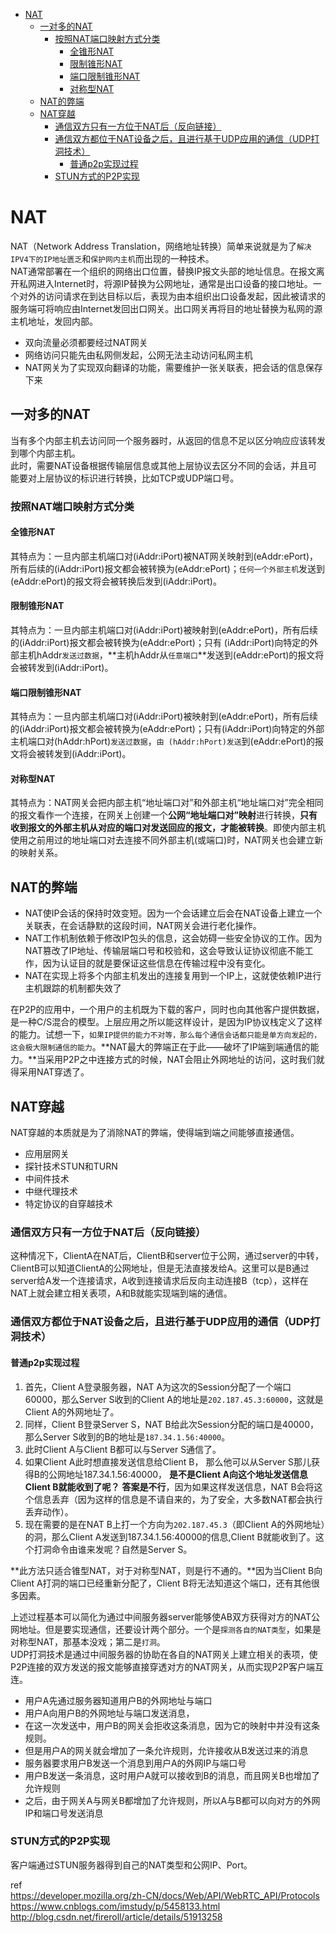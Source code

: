 
- [NAT](#nat)
    - [一对多的NAT](#%E4%B8%80%E5%AF%B9%E5%A4%9A%E7%9A%84nat)
        - [按照NAT端口映射方式分类](#%E6%8C%89%E7%85%A7nat%E7%AB%AF%E5%8F%A3%E6%98%A0%E5%B0%84%E6%96%B9%E5%BC%8F%E5%88%86%E7%B1%BB)
            - [全锥形NAT](#%E5%85%A8%E9%94%A5%E5%BD%A2nat)
            - [限制锥形NAT](#%E9%99%90%E5%88%B6%E9%94%A5%E5%BD%A2nat)
            - [端口限制锥形NAT](#%E7%AB%AF%E5%8F%A3%E9%99%90%E5%88%B6%E9%94%A5%E5%BD%A2nat)
            - [对称型NAT](#%E5%AF%B9%E7%A7%B0%E5%9E%8Bnat)
    - [NAT的弊端](#nat%E7%9A%84%E5%BC%8A%E7%AB%AF)
    - [NAT穿越](#nat%E7%A9%BF%E8%B6%8A)
        - [通信双方只有一方位于NAT后（反向链接）](#%E9%80%9A%E4%BF%A1%E5%8F%8C%E6%96%B9%E5%8F%AA%E6%9C%89%E4%B8%80%E6%96%B9%E4%BD%8D%E4%BA%8Enat%E5%90%8E%EF%BC%88%E5%8F%8D%E5%90%91%E9%93%BE%E6%8E%A5%EF%BC%89)
        - [通信双方都位于NAT设备之后，且进行基于UDP应用的通信（UDP打洞技术）](#%E9%80%9A%E4%BF%A1%E5%8F%8C%E6%96%B9%E9%83%BD%E4%BD%8D%E4%BA%8Enat%E8%AE%BE%E5%A4%87%E4%B9%8B%E5%90%8E%EF%BC%8C%E4%B8%94%E8%BF%9B%E8%A1%8C%E5%9F%BA%E4%BA%8Eudp%E5%BA%94%E7%94%A8%E7%9A%84%E9%80%9A%E4%BF%A1%EF%BC%88udp%E6%89%93%E6%B4%9E%E6%8A%80%E6%9C%AF%EF%BC%89)
            - [普通p2p实现过程](#%E6%99%AE%E9%80%9Ap2p%E5%AE%9E%E7%8E%B0%E8%BF%87%E7%A8%8B)
        - [STUN方式的P2P实现](#stun%E6%96%B9%E5%BC%8F%E7%9A%84p2p%E5%AE%9E%E7%8E%B0)

# NAT
NAT（Network Address Translation，网络地址转换）简单来说就是为了`解决IPV4下的IP地址匮乏`和`保护网内主机`而出现的一种技术。  
NAT通常部署在一个组织的网络出口位置，替换IP报文头部的地址信息。在报文离开私网进入Internet时，将源IP替换为公网地址，通常是出口设备的接口地址。一个对外的访问请求在到达目标以后，表现为由本组织出口设备发起，因此被请求的服务端可将响应由Internet发回出口网关。出口网关再将目的地址替换为私网的源主机地址，发回内部。

*  双向流量必须都要经过NAT网关
*  网络访问只能先由私网侧发起，公网无法主动访问私网主机
*  NAT网关为了实现双向翻译的功能，需要维护一张关联表，把会话的信息保存下来


## 一对多的NAT
当有多个内部主机去访问同一个服务器时，从返回的信息不足以区分响应应该转发到哪个内部主机。   
此时，需要NAT设备根据传输层信息或其他上层协议去区分不同的会话，并且可能要对上层协议的标识进行转换，比如TCP或UDP端口号。   


### 按照NAT端口映射方式分类
#### 全锥形NAT
其特点为：一旦内部主机端口对(iAddr:iPort)被NAT网关映射到(eAddr:ePort)，所有后续的(iAddr:iPort)报文都会被转换为(eAddr:ePort)；`任何一个外部主机`发送到(eAddr:ePort)的报文将会被转换后发到(iAddr:iPort)。

#### 限制锥形NAT
其特点为：一旦内部主机端口对(iAddr:iPort)被映射到(eAddr:ePort)，所有后续的(iAddr:iPort)报文都会被转换为(eAddr:ePort)；只有 (iAddr:iPort)向特定的外部主机hAddr`发送过数据`，**主机hAddr从`任意端口`**发送到(eAddr:ePort)的报文将会被转发到(iAddr:iPort)。

#### 端口限制锥形NAT
其特点为：一旦内部主机端口对(iAddr:iPort)被映射到(eAddr:ePort)，所有后续的(iAddr:iPort)报文都会被转换为(eAddr:ePort)；只有(iAddr:iPort)向特定的外部主机端口对(hAddr:hPort)`发送过数据`，`由 (hAddr:hPort)发送`到(eAddr:ePort)的报文将会被转发到(iAddr:iPort)。

#### 对称型NAT
其特点为：NAT网关会把内部主机“地址端口对”和外部主机“地址端口对”完全相同的报文看作一个连接，在网关上创建一个**公网“地址端口对”映射**进行转换，**只有收到报文的外部主机从对应的端口对发送回应的报文，才能被转换**。即使内部主机使用之前用过的地址端口对去连接不同外部主机(或端口)时，NAT网关也会建立新的映射关系。

## NAT的弊端
*  NAT使IP会话的保持时效变短。因为一个会话建立后会在NAT设备上建立一个关联表，在会话静默的这段时间，NAT网关会进行老化操作。
*  NAT工作机制依赖于修改IP包头的信息，这会妨碍一些安全协议的工作。因为NAT篡改了IP地址、传输层端口号和校验和，这会导致认证协议彻底不能工作，因为认证目的就是要保证这些信息在传输过程中没有变化。
*  NAT在实现上将多个内部主机发出的连接复用到一个IP上，这就使依赖IP进行主机跟踪的机制都失效了

在P2P的应用中，一个用户的主机既为下载的客户，同时也向其他客户提供数据，是一种C/S混合的模型。上层应用之所以能这样设计，是因为IP协议栈定义了这样的能力。试想一下，`如果IP提供的能力不对等，那么每个通信会话都只能是单方向发起的，这会极大限制通信的能力`。**NAT最大的弊端正在于此——破坏了IP端到端通信的能力。**当采用P2P之中连接方式的时候，NAT会阻止外网地址的访问，这时我们就得采用NAT穿透了。



## NAT穿越
NAT穿越的本质就是为了消除NAT的弊端，使得端到端之间能够直接通信。  

* 应用层网关
* 探针技术STUN和TURN
* 中间件技术
* 中继代理技术
* 特定协议的自穿越技术

### 通信双方只有一方位于NAT后（反向链接）
这种情况下，ClientA在NAT后，ClientB和server位于公网，通过server的中转，ClientB可以知道ClientA的公网地址，但是无法直接发给A。这里可以是B通过server给A发一个连接请求，A收到连接请求后反向主动连接B（tcp），这样在NAT上就会建立相关表项，A和B就能实现端到端的通信。

### 通信双方都位于NAT设备之后，且进行基于UDP应用的通信（UDP打洞技术）
#### 普通p2p实现过程
1.  首先，Client A登录服务器，NAT A为这次的Session分配了一个端口60000，那么Server S收到的Client A的地址是`202.187.45.3:60000`，这就是Client A的外网地址了。
2.  同样，Client B登录Server S，NAT B给此次Session分配的端口是40000，那么Server S收到的B的地址是`187.34.1.56:40000`。
3.  此时Client A与Client B都可以与Server S通信了。
4.  如果Client A此时想直接发送信息给Client B，
    那么他可以从Server S那儿获得B的公网地址187.34.1.56:40000，
    **是不是Client A向这个地址发送信息Client B就能收到了呢？**
    **答案是不行**，因为如果这样发送信息，NAT B会将这个信息丢弃（因为这样的信息是不请自来的，为了安全，大多数NAT都会执行丢弃动作）。
5.  现在需要的是在NAT B上打一个方向为`202.187.45.3`（即Client A的外网地址）的洞，那么Client A发送到187.34.1.56:40000的信息,Client B就能收到了。这个打洞命令由谁来发呢？自然是Server S。

**此方法只适合锥型NAT，对于对称型NAT，则是行不通的。**因为当Client B向Client A打洞的端口已经重新分配了，Client B将无法知道这个端口，还有其他很多因素。

上述过程基本可以简化为通过中间服务器server能够使AB双方获得对方的NAT公网地址。但是要实现通信，还要设计两个部分。一个是`探测各自的NAT类型`，如果是对称型NAT，那基本没戏；第二是`打洞`。  
UDP打洞技术是通过中间服务器的协助在各自的NAT网关上建立相关的表项，使P2P连接的双方发送的报文能够直接穿透对方的NAT网关，从而实现P2P客户端互连。

*  用户A先通过服务器知道用户B的外网地址与端口 
*  用户A向用户B的外网地址与端口发送消息， 
*  在这一次发送中，用户B的网关会拒收这条消息，因为它的映射中并没有这条规则。 
*  但是用户A的网关就会增加了一条允许规则，允许接收从B发送过来的消息 
*  服务器要求用户B发送一个消息到用户A的外网IP与端口号 
*  用户B发送一条消息，这时用户A就可以接收到B的消息，而且网关B也增加了允许规则 
*  之后，由于网关A与网关B都增加了允许规则，所以A与B都可以向对方的外网IP和端口号发送消息

### STUN方式的P2P实现
客户端通过STUN服务器得到自己的NAT类型和公网IP、Port。

ref   
https://developer.mozilla.org/zh-CN/docs/Web/API/WebRTC_API/Protocols
https://www.cnblogs.com/imstudy/p/5458133.html
http://blog.csdn.net/fireroll/article/details/51913258